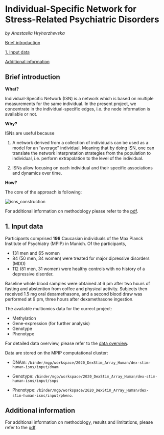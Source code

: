 # __Individual-Specific Network for Stress-Related Psychiatric Disorders__

_by Anastasiia Hryhorzhevska_

[Brief introduction](#brief-introduction)

[1. Input data](#1-input-data)

[Additional information](#additional-information)

## **Brief introduction**

**What?**

Individual-Specific Network (ISN) is a network which is based on multiple measurements for the same individual. In the present project, we concentrate in the individual-specific edges, i.e. the node information is available or not.  

**Why?**

ISNs are useful because 

1. A network derived from a collection of individuals can be used as a model for an “average” individual. Meaning that by doing ISN, one can translate the network interpretation strategies from the population to individual, i.e. perform extrapolation to the level of the individual. 

2. ISNs allow focusing on each individual and their specific associations and dynamics over time.

**How?**

The core of the approach is following: 

![isns_construction](https://github.com/ahryho/dex-stim-human-array-isns/blob/main/materials/figures/isns_construction.jpg)

For additional information on methodology please refer to the [pdf]().

## **1. Input data**

Participants comprised **196** Caucasian individuals of the Max Planck Institute of Psychiatry (MPIP) in Munich. Of the participants, 

+ 131 men and 65 women
+ 84 (50 men, 34 women) were treated for major dipressive disorders (MDD)
+ 112 (81 men, 31 women) were healthy controls with no history of a depressive disorder. 

Baseline whole blood samples were obtained at 6 pm after two hours of fasting and abstention from coffee and physical activity. Subjects then received 1.5 mg oral dexamethasone, and a second blood draw was performed at 9 pm, three hours after dexamethasone ingestion.

The available multiomics data for the currect project:

- Methylation
- Gene-expression (for further analysis)
- Genotype
- Phenotype 

For detailed data overview, please refer to the [data overview](https://github.com/ahryho/psychoGE/blob/master/code/integrative/data_overview/01_data_overview.html).

Data are stored on the MPIP computational cluster:

- DNAm: `/binder/mgp/workspace/2020_DexStim_Array_Human/dex-stim-human-isns/input/dnam`

- Genotype: `/binder/mgp/workspace/2020_DexStim_Array_Human/dex-stim-human-isns/input/snps`

- Phenotype: `/binder/mgp/workspace/2020_DexStim_Array_Human/dex-stim-human-isns/input/pheno`.

## Additional information

For additional information on methodology, results and limitations, please refer to the [pdf]().